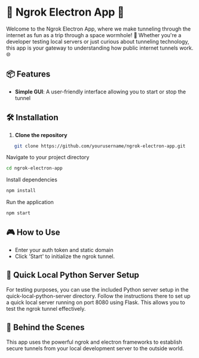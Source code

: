 
# 🚀 Ngrok Electron App 🚀

Welcome to the Ngrok Electron App, where we make tunneling through the internet as fun as a trip through a space wormhole! 🌌 Whether you're a developer testing local servers or just curious about tunneling technology, this app is your gateway to understanding how public internet tunnels work. 🌐

## 📦 Features

- **Simple GUI**: A user-friendly interface allowing you to start or stop the tunnel 

## 🛠️ Installation

1. **Clone the repository**

```bash
   git clone https://github.com/yourusername/ngrok-electron-app.git
```

Navigate to your project directory
```bash
cd ngrok-electron-app
```

Install dependencies
```bash
npm install
```

Run the application
```bash
npm start
```

## 🎮 How to Use
- Enter your auth token and static domain
- Click 'Start' to initialize the ngrok tunnel.

## 🐍 Quick Local Python Server Setup
For testing purposes, you can use the included Python server setup in the quick-local-python-server directory. Follow the instructions there to set up a quick local server running on port 8080 using Flask. This allows you to test the ngrok tunnel effectively.

## 🤖 Behind the Scenes
This app uses the powerful ngrok and electron frameworks to establish secure tunnels from your local development server to the outside world. 
